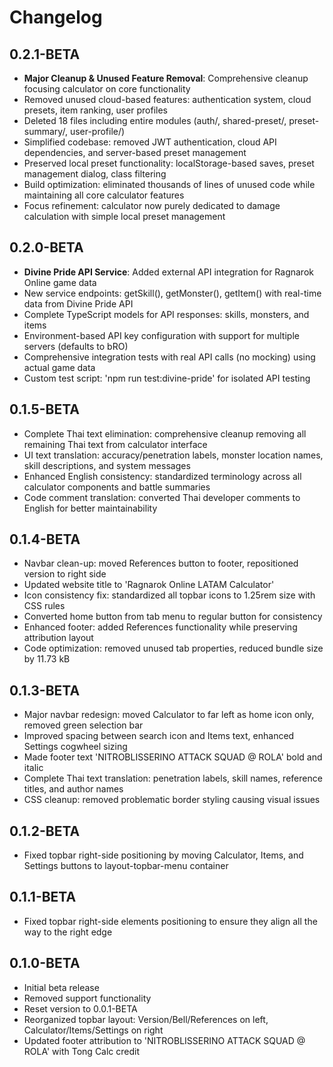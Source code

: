 # Changelog

## 0.2.1-BETA

- **Major Cleanup & Unused Feature Removal**: Comprehensive cleanup focusing calculator on core functionality
- Removed unused cloud-based features: authentication system, cloud presets, item ranking, user profiles
- Deleted 18 files including entire modules (auth/, shared-preset/, preset-summary/, user-profile/)
- Simplified codebase: removed JWT authentication, cloud API dependencies, and server-based preset management
- Preserved local preset functionality: localStorage-based saves, preset management dialog, class filtering
- Build optimization: eliminated thousands of lines of unused code while maintaining all core calculator features
- Focus refinement: calculator now purely dedicated to damage calculation with simple local preset management

## 0.2.0-BETA

- **Divine Pride API Service**: Added external API integration for Ragnarok Online game data
- New service endpoints: getSkill(), getMonster(), getItem() with real-time data from Divine Pride API
- Complete TypeScript models for API responses: skills, monsters, and items
- Environment-based API key configuration with support for multiple servers (defaults to bRO)
- Comprehensive integration tests with real API calls (no mocking) using actual game data
- Custom test script: 'npm run test:divine-pride' for isolated API testing

## 0.1.5-BETA

- Complete Thai text elimination: comprehensive cleanup removing all remaining Thai text from calculator interface
- UI text translation: accuracy/penetration labels, monster location names, skill descriptions, and system messages
- Enhanced English consistency: standardized terminology across all calculator components and battle summaries
- Code comment translation: converted Thai developer comments to English for better maintainability

## 0.1.4-BETA

- Navbar clean-up: moved References button to footer, repositioned version to right side
- Updated website title to 'Ragnarok Online LATAM Calculator'
- Icon consistency fix: standardized all topbar icons to 1.25rem size with CSS rules
- Converted home button from tab menu to regular button for consistency
- Enhanced footer: added References functionality while preserving attribution layout
- Code optimization: removed unused tab properties, reduced bundle size by 11.73 kB

## 0.1.3-BETA

- Major navbar redesign: moved Calculator to far left as home icon only, removed green selection bar
- Improved spacing between search icon and Items text, enhanced Settings cogwheel sizing
- Made footer text 'NITROBLISSERINO ATTACK SQUAD @ ROLA' bold and italic
- Complete Thai text translation: penetration labels, skill names, reference titles, and author names
- CSS cleanup: removed problematic border styling causing visual issues

## 0.1.2-BETA

- Fixed topbar right-side positioning by moving Calculator, Items, and Settings buttons to layout-topbar-menu container

## 0.1.1-BETA

- Fixed topbar right-side elements positioning to ensure they align all the way to the right edge

## 0.1.0-BETA

- Initial beta release
- Removed support functionality
- Reset version to 0.0.1-BETA
- Reorganized topbar layout: Version/Bell/References on left, Calculator/Items/Settings on right
- Updated footer attribution to 'NITROBLISSERINO ATTACK SQUAD @ ROLA' with Tong Calc credit
